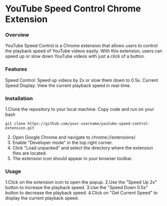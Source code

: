 # **YouTube Speed Control Chrome Extension**

### Overview
YouTube Speed Control is a Chrome extension that allows users to control the playback speed of YouTube videos easily. With this extension, users can speed up or slow down YouTube videos with just a click of a button.

### Features
Speed Control: Speed up videos by 2x or slow them down to 0.5x.
Current Speed Display: View the current playback speed in real-time.

### Installation
1.Clone the repository to your local machine.
  Copy code and run on your bash
```
git clone https://github.com/your-username/youtube-speed-control-extension.git
```
2. Open Google Chrome and navigate to chrome://extensions/.
3. Enable "Developer mode" in the top right corner.
4. Click "Load unpacked" and select the directory where the extension files are located.
5. The extension icon should appear in your browser toolbar.

### Usage
1.Click on the extension icon to open the popup.
2.Use the "Speed Up 2x" button to increase the playback speed.
3.Use the "Speed Down 0.5x" button to decrease the playback speed.
4.Click on "Get Current Speed" to display the current playback speed.
